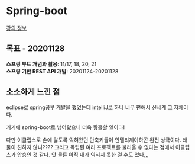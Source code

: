 # Spring-boot
[강의 정보](https://www.inflearn.com/roadmaps/8)

## 목표 - 20201128
**스프링 부트 개념과 활용**: 11/17, 18, 20, 21<br>
**스프링 기반 REST API 개발**: 20201124-20201128

## 소소하게 느낀 점

eclipse로 spring공부 개발을 했었는데 intelliJ로 하니 너무 편해서 신세계 그 자체이다. 

거기에 spring-boot로 넘어왔으니 더욱 황홀할 일이다!

다만 이클립스로 손에 닳도록 익혀왔던 단축키들이 인텔리제이하곤 완전 상극이다. 왜 둘이 친하지 않니???? 그리고 독립된 여러 프로젝트를 불러올 수 없다는 점에서 이클립스가 압승인 것 같다. 앗 물론 아직 내가 익히지 못한 걸 수도 있다,,,


